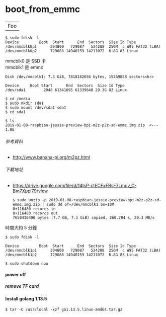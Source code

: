 # boot_from_emmc

### 

<table>
    <tr>
        <td>Foo</td>
    </tr>
</table>

    $ sudo fdisk -l
    Device         Boot  Start      End  Sectors  Size Id Type
    /dev/mmcblk0p1      204800   729087   524288  256M  c W95 FAT32 (LBA)
    /dev/mmcblk0p2      729088 14940159 14211072  6.8G 83 Linux
    
mmcblk0 是 SSD 卡<br>
mmcblk1 是 emmc<br>

    Disk /dev/mmcblk1: 7.3 GiB, 7818182656 bytes, 15269888 sectors<br>

    Device     Boot Start      End  Sectors  Size Id Type
    /dev/sda1        2048 61341695 61339648 29.3G 83 Linux

    $ cd /media
    $ sudo mkdir sda1
    $ sudo mount /dev/sda1 sda1
    $ cd sda1

    $ ls
    2019-01-08-raspbian-jessie-preview-bpi-m2z-p2z-sd-emmc.img.zip  <--- 1.8G

###### 參考資料
- http://www.banana-pi.org/m2pz.html
###### 下載地址
- https://drive.google.com/file/d/14tsP-ctECFxFBsF7Lmuv_C-Bm7Xppl79/view

      $ sudo unzip -p 2019-01-08-raspbian-jessie-preview-bpi-m2z-p2z-sd-emmc.img.zip | sudo dd of=/dev/mmcblk1 bs=10M
      0+116480 records in
      0+116480 records out
      7650410496 bytes (7.7 GB, 7.1 GiB) copied, 260.784 s, 29.3 MB/s

時間大約 5 分鐘

    $ sudo fdisk -l

    Device         Boot  Start      End  Sectors  Size Id Type
    /dev/mmcblk1p1      204800   729087   524288  256M  c W95 FAT32 (LBA)
    /dev/mmcblk1p2      729088 14940159 14211072  6.8G 83 Linux

    $ sudo shutdown now

#### power off
#####    remove TF card

#### Install golang 1.13.5

    $ tar -C /usr/local -xzf go1.13.5.linux-amd64.tar.gz
